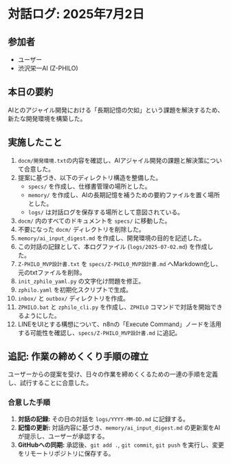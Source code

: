 # 対話ログ: 2025年7月2日

## 参加者
- ユーザー
- 渋沢栄一AI (Z-PHILO)

## 本日の要約

AIとのアジャイル開発における「長期記憶の欠如」という課題を解決するため、新たな開発環境を構築した。

## 実施したこと

1.  `docm/開発環境.txt`の内容を確認し、AIアジャイル開発の課題と解決策について合意した。
2. 提案に基づき、以下のディレクトリ構造を整備した。
    - `specs/` を作成し、仕様書管理の場所とした。
    - `memory/` を作成し、AIの長期記憶を補うための要約ファイルを置く場所とした。
    - `logs/` は対話ログを保存する場所として意図されている。
3. `docm/` 内のすべてのドキュメントを `specs/` に移動した。
4. 不要になった `docm/` ディレクトリを削除した。
5. `memory/ai_input_digest.md` を作成し、開発環境の目的を記述した。
6. この対話の記録として、本ログファイル (`logs/2025-07-02.md`) を作成した。
7. `Z-PHILO_MVP設計書.txt` を `specs/Z-PHILO_MVP設計書.md` へMarkdown化し、元のtxtファイルを削除。
8. `init_zphilo_yaml.py` の文字化け問題を修正。
9. `zphilo.yaml` を初期化スクリプトで生成。
10. `inbox/` と `outbox/` ディレクトリを作成。
11. `ZPHILO.bat` と `zphilo_cli.py` を作成し、`ZPHILO` コマンドで対話を開始できるようにした。
12. LINEをUIとする構想について、n8nの「Execute Command」ノードを活用する可能性を確認し、`specs/Z-PHILO_MVP設計書.md` に追記。

## 追記: 作業の締めくくり手順の確立

ユーザーからの提案を受け、日々の作業を締めくくるための一連の手順を定義し、試行することに合意した。

### 合意した手順
1.  **対話の記録:** その日の対話を `logs/YYYY-MM-DD.md` に記録する。
2.  **記憶の更新:** 対話内容に基づき、`memory/ai_input_digest.md` の更新案をAIが提示し、ユーザーが承認する。
3.  **GitHubへの同期:** 承認後、`git add .`, `git commit`, `git push` を実行し、変更をリモートリポジトリに保存する。
